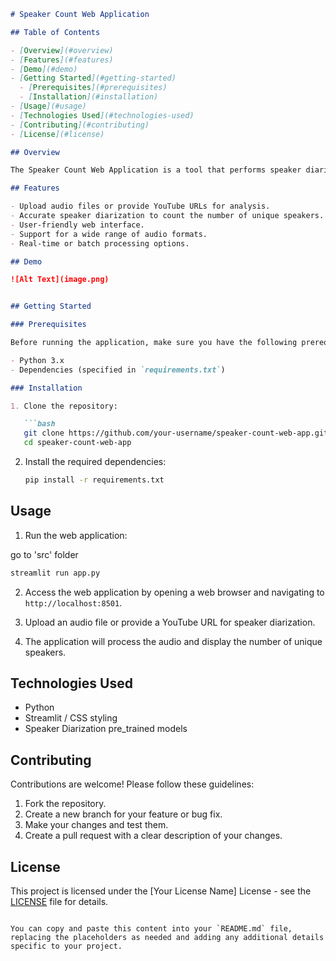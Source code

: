 ```markdown
# Speaker Count Web Application

## Table of Contents

- [Overview](#overview)
- [Features](#features)
- [Demo](#demo)
- [Getting Started](#getting-started)
  - [Prerequisites](#prerequisites)
  - [Installation](#installation)
- [Usage](#usage)
- [Technologies Used](#technologies-used)
- [Contributing](#contributing)
- [License](#license)

## Overview

The Speaker Count Web Application is a tool that performs speaker diarization on audio files and provides a web interface for users to upload audio files or YouTube URLs to determine the number of unique speakers in the audio. It uses advanced audio processing techniques to analyze and count speakers, making it useful for a variety of applications such as transcription services, content analysis, and more.

## Features

- Upload audio files or provide YouTube URLs for analysis.
- Accurate speaker diarization to count the number of unique speakers.
- User-friendly web interface.
- Support for a wide range of audio formats.
- Real-time or batch processing options.

## Demo

![Alt Text](image.png)


## Getting Started

### Prerequisites

Before running the application, make sure you have the following prerequisites installed:

- Python 3.x
- Dependencies (specified in `requirements.txt`)

### Installation

1. Clone the repository:

   ```bash
   git clone https://github.com/your-username/speaker-count-web-app.git
   cd speaker-count-web-app
   ```

2. Install the required dependencies:

   ```bash
   pip install -r requirements.txt
   ```

## Usage

1. Run the web application:

go to 'src' folder
   ```bash
   streamlit run app.py
   ```

2. Access the web application by opening a web browser and navigating to `http://localhost:8501`.

3. Upload an audio file or provide a YouTube URL for speaker diarization.

4. The application will process the audio and display the number of unique speakers.

## Technologies Used

- Python
- Streamlit / CSS styling
- Speaker Diarization pre_trained models



## Contributing

Contributions are welcome! Please follow these guidelines:

1. Fork the repository.
2. Create a new branch for your feature or bug fix.
3. Make your changes and test them.
4. Create a pull request with a clear description of your changes.

## License

This project is licensed under the [Your License Name] License - see the [LICENSE](LICENSE) file for details.
```

You can copy and paste this content into your `README.md` file, replacing the placeholders as needed and adding any additional details specific to your project.